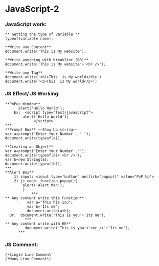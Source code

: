 # JavaScript-2

### JavaScript work:

	** Getting the type of variable **
	typeof(variable name);

	**Write any Content**
	document.write('This is My website');

	**Write anything with breaklinr (BR)**
	document.write('This is My website'+'<br />');

	**Write any Tag**
	document.write('<h1>This  is My world</h1>')
	document.write('<p>This  is My world</p>')

### JS Effect/ JS Working:
	**PoPup Window**
	      alert('Hello World');
		Ex:  <script type="text/javascript"> 
			alert('Hello World');
		         </script>
	***
	**Prompt Box** ~~Show Up string~~
	var a=prompt('Enter Your Number', ' ');
	document.write(typeof(a));

	**Creating an Object**
	var a=prompt('Enter Your Number','');
	document.write(typeof(a)+'<br />');
	var b=new String(a);
	document.write(typeof(b));
	***
	**Alert Box**
		1) input: <input type="button" onclick="popup()" value="PoP Up">
		2) js code: function popup(){
			alert('Alert Man');
			}
                ***
	** Any content write this Function**
	          var a="This his you";
	          var b='Its me';
	          document.write(a+b);
  	  Or,  document.write('This is you'+'Its me');
             ***
	** Any content write with BR**
	         document.write('This is you'+'<br />'+'Its me');
          ***


### JS Comment:
	//Single Line Comment
	/*Many Line Comment*/
  
  
